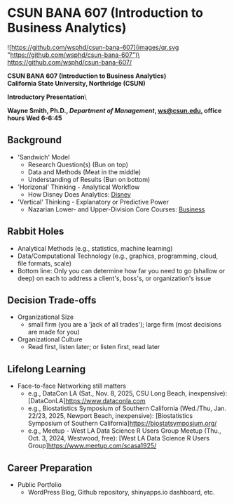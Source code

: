 # CSUN BANA 607 (Introduction to Business Analytics)


![https://github.com/wsphd/csun-bana-607](images/qr.svg "https://github.com/wsphd/csun-bana-607")\
<https://github.com/wsphd/csun-bana-607/>

**CSUN BANA 607 (Introduction to Business Analytics)**\
**California State University, Northridge (CSUN)**

**Introductory Presentation**\

**Wayne Smith, Ph.D., _Department of Management_, <ws@csun.edu>, office hours Wed 6-6:45**


## Background

* 'Sandwich' Model
  * Research Question(s) (Bun on top)
  * Data and Methods (Meat in the middle)
  * Understanding of Results (Bun on bottom)
* 'Horizonal' Thinking - Analytical Workflow
  * How Disney Does Analytics: [Disney](disney.pdf)
* 'Vertical' Thinking - Explanatory or Predictive Power
  * Nazarian Lower- and Upper-Division Core Courses: [Business](business.pdf)


## Rabbit Holes

* Analytical Methods (e.g., statistics, machine learning)
* Data/Computational Technology (e.g., graphics, programming, cloud, file formats, scale)
* Bottom line: Only you can determine how far you need to go (shallow or deep) on each to address a client's, boss's, or organization's issue


## Decision Trade-offs

* Organizational Size
  * small firm (you are a 'jack of all trades'); large firm (most decisions are made for you)
* Organizational Culture
  * Read first, listen later; or listen first, read later


## Lifelong Learning

* Face-to-face Networking still matters
  * e.g., DataCon LA (Sat., Nov. 8, 2025, CSU Long Beach, inexpensive): [DataConLA]<https://www.dataconla.com>
  * e.g., Biostatistics Symposium of Southern California (Wed./Thu, Jan. 22/23, 2025, Newport Beach, inexpensive): [Biostatistics Symposium of Southern California]<https://biostatsymposium.org/>
  * e.g., Meetup - West LA Data Science R Users Group Meetup (Thu., Oct. 3, 2024, Westwood, free): [West LA Data Science R Users Group]<https://www.meetup.com/scasa1925/>


## Career Preparation

* Public Portfolio
  * WordPress Blog, Github repository, shinyapps.io dashboard, etc.

